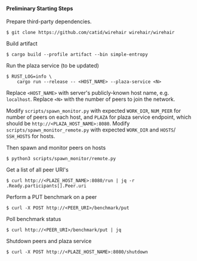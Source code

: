 #### Preliminary Starting Steps

Prepare third-party dependencies.

```
$ git clone https://github.com/catid/wirehair wirehair/wirehair
```

Build artifact
```
$ cargo build --profile artifact --bin simple-entropy
```

Run the plaza service (to be updated)
```
$ RUST_LOG=info \
    cargo run --release -- <HOST_NAME> --plaza-service <N>
```

Replace `<HOST_NAME>` with server's publicly-known host name, e.g. `localhost`.
Replace `<N>` with the number of peers to join the network.

Modify `scripts/spawn_monitor.py` with expected `WORK_DIR`, `NUM_PEER` for 
number of peers on each host, and `PLAZA` for plaza service endpoint, which
should be `http://<PLAZA_HOST_NAME>:8080`.
Modify `scripts/spawn_monitor_remote.py` with expected `WORK_DIR` and `HOSTS`/
`SSH_HOSTS` for hosts.

Then spawn and monitor peers on hosts
```
$ python3 scripts/spawn_monitor/remote.py
```

Get a list of all peer URI's
```
$ curl http://<PLAZE_HOST_NAME>:8080/run | jq -r .Ready.participants[].Peer.uri
```

Perform a PUT benchmark on a peer
```
$ curl -X POST http://<PEER_URI>/benchmark/put
```

Poll benchmark status
```
$ curl http://<PEER_URI>/benchmark/put | jq
```

Shutdown peers and plaza service
```
$ curl -X POST http://<PLAZE_HOST_NAME>:8080/shutdown
```
